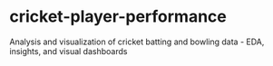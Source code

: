 # cricket-player-performance
Analysis and visualization of cricket batting and bowling data - EDA, insights, and visual dashboards
